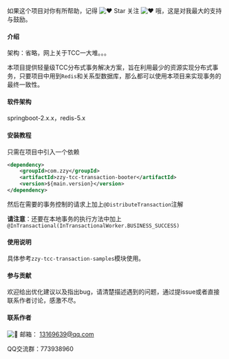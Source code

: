 如果这个项目对你有所帮助，记得 ![:heart:](https://cn-assets.gitee.com/assets/emoji/heart-aa0a990af1ed6612e33b6344ea04b28b.png) Star 关注 ![:heart:](https://cn-assets.gitee.com/assets/emoji/heart-aa0a990af1ed6612e33b6344ea04b28b.png) 哦，这是对我最大的支持与鼓励。

#### 介绍

架构：省略，网上关于TCC一大堆。。。

本项目提供轻量级TCC分布式事务解决方案，旨在利用最少的资源实现分布式事务，只要项目中用到`Redis`和关系型数据库，那么都可以使用本项目来实现事务的最终一致性。

#### 软件架构

springboot-2.x.x，redis-5.x

#### 安装教程

只需在项目中引入一个依赖

```xml
<dependency>
    <groupId>com.zzy</groupId>
    <artifactId>zzy-tcc-transaction-booter</artifactId>
    <version>${main.version}</version>
</dependency>
```

然后在需要的事务控制的请求上加上`@DistributeTransaction`注解

**请注意**：还要在本地事务的执行方法中加上`@InTransactional(InTransactionalWorker.BUSINESS_SUCCESS)`

#### 使用说明

具体参考`zzy-tcc-transaction-samples`模块使用。

#### 参与贡献

欢迎给出优化建议以及指出bug，请清楚描述遇到的问题，通过提issue或者直接联系作者讨论，感激不尽。

#### 联系作者

![:email:](https://cn-assets.gitee.com/assets/emoji/email-9bd5677c771795ddf4d9b357561b9ff9.png) 邮箱： [13169639@qq.com](mailto:13169639@qq.com)

QQ交流群：773938960